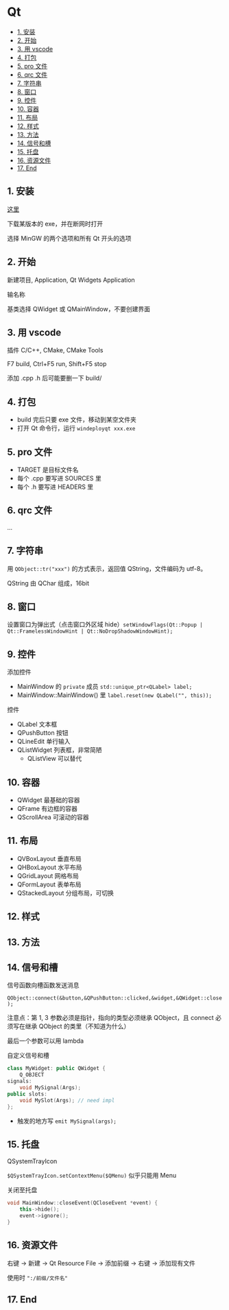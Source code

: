 # Qt

- [1. 安装](#1-安装)
- [2. 开始](#2-开始)
- [3. 用 vscode](#3-用-vscode)
- [4. 打包](#4-打包)
- [5. pro 文件](#5-pro-文件)
- [6. qrc 文件](#6-qrc-文件)
- [7. 字符串](#7-字符串)
- [8. 窗口](#8-窗口)
- [9. 控件](#9-控件)
- [10. 容器](#10-容器)
- [11. 布局](#11-布局)
- [12. 样式](#12-样式)
- [13. 方法](#13-方法)
- [14. 信号和槽](#14-信号和槽)
- [15. 托盘](#15-托盘)
- [16. 资源文件](#16-资源文件)
- [17. End](#17-end)

## 1. 安装

[这里](https://download.qt.io/archive/qt/)

下载某版本的 exe，并在断网时打开

选择 MinGW 的两个选项和所有 Qt 开头的选项

## 2. 开始

新建项目, Application, Qt Widgets Application

输名称

基类选择 QWidget 或 QMainWindow，不要创建界面

## 3. 用 vscode

插件 C/C++, CMake, CMake Tools

F7 build, Ctrl+F5 run, Shift+F5 stop

添加 .cpp .h 后可能要删一下 build/

## 4. 打包

- build 完后只要 exe 文件，移动到某空文件夹
- 打开 Qt 命令行，运行 `windeployqt xxx.exe`

## 5. pro 文件

- TARGET 是目标文件名
- 每个 .cpp 要写进 SOURCES 里
- 每个 .h 要写进 HEADERS 里

## 6. qrc 文件

...

## 7. 字符串

用 `QObject::tr("xxx")` 的方式表示，返回值 QString，文件编码为 utf-8。

QString 由 QChar 组成，16bit

## 8. 窗口

设置窗口为弹出式（点击窗口外区域 hide）`setWindowFlags(Qt::Popup | Qt::FramelessWindowHint | Qt::NoDropShadowWindowHint);`

## 9. 控件

添加控件

- MainWindow 的 `private` 成员 `std::unique_ptr<QLabel> label;`
- MainWindow::MainWindow() 里 `label.reset(new QLabel("", this));`

控件

- QLabel 文本框
- QPushButton 按钮
- QLineEdit 单行输入
- QListWidget 列表框，非常简陋
  - QListView 可以替代

## 10. 容器

- QWidget 最基础的容器
- QFrame 有边框的容器
- QScrollArea 可滚动的容器

## 11. 布局

- QVBoxLayout 垂直布局
- QHBoxLayout 水平布局
- QGridLayout 网格布局
- QFormLayout 表单布局
- QStackedLayout 分组布局，可切换

## 12. 样式

## 13. 方法

## 14. 信号和槽

信号函数向槽函数发送消息

`QObject::connect(&button,&QPushButton::clicked,&widget,&QWidget::close);`

注意点：第 1, 3 参数必须是指针，指向的类型必须继承 QObject，且 connect 必须写在继承 QObject 的类里（不知道为什么）

最后一个参数可以用 lambda

自定义信号和槽

```cpp
class MyWidget: public QWidget {
    Q_OBJECT
signals:
    void MySignal(Args);
public slots:
    void MySlot(Args); // need impl
};
```

- 触发的地方写 `emit MySignal(args);`

## 15. 托盘

QSystemTrayIcon

`$QSystemTrayIcon.setContextMenu($QMenu)` 似乎只能用 Menu

关闭至托盘

```cpp
void MainWindow::closeEvent(QCloseEvent *event) {
    this->hide();
    event->ignore();
}
```

## 16. 资源文件

右键 -> 新建 -> Qt Resource File -> 添加前缀 -> 右键 -> 添加现有文件

使用时 `":/前缀/文件名"`

## 17. End
